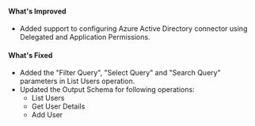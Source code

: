 #### What's Improved
- Added support to configuring Azure Active Directory connector using Delegated and Application Permissions.
#### What's Fixed
- Added the "Filter Query", "Select Query" and "Search Query" parameters in List Users operation.
- Updated the Output Schema for following operations: 
  - List Users
  - Get User Details
  - Add User